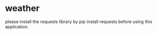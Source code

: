 # weather

please install the requests library by pip install requests before using this application.
